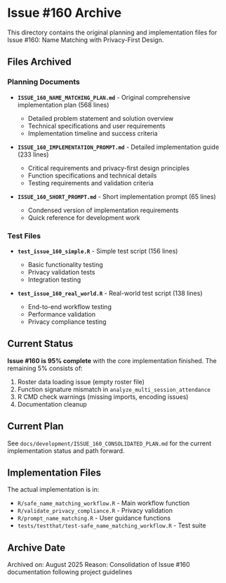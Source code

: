 # Issue #160 Archive

This directory contains the original planning and implementation files for Issue #160: Name Matching with Privacy-First Design.

## Files Archived

### Planning Documents
- **`ISSUE_160_NAME_MATCHING_PLAN.md`** - Original comprehensive implementation plan (568 lines)
  - Detailed problem statement and solution overview
  - Technical specifications and user requirements
  - Implementation timeline and success criteria

- **`ISSUE_160_IMPLEMENTATION_PROMPT.md`** - Detailed implementation guide (233 lines)
  - Critical requirements and privacy-first design principles
  - Function specifications and technical details
  - Testing requirements and validation criteria

- **`ISSUE_160_SHORT_PROMPT.md`** - Short implementation prompt (65 lines)
  - Condensed version of implementation requirements
  - Quick reference for development work

### Test Files
- **`test_issue_160_simple.R`** - Simple test script (156 lines)
  - Basic functionality testing
  - Privacy validation tests
  - Integration testing

- **`test_issue_160_real_world.R`** - Real-world test script (138 lines)
  - End-to-end workflow testing
  - Performance validation
  - Privacy compliance testing

## Current Status

**Issue #160 is 95% complete** with the core implementation finished. The remaining 5% consists of:
1. Roster data loading issue (empty roster file)
2. Function signature mismatch in `analyze_multi_session_attendance`
3. R CMD check warnings (missing imports, encoding issues)
4. Documentation cleanup

## Current Plan

See `docs/development/ISSUE_160_CONSOLIDATED_PLAN.md` for the current implementation status and path forward.

## Implementation Files

The actual implementation is in:
- `R/safe_name_matching_workflow.R` - Main workflow function
- `R/validate_privacy_compliance.R` - Privacy validation
- `R/prompt_name_matching.R` - User guidance functions
- `tests/testthat/test-safe_name_matching_workflow.R` - Test suite

## Archive Date

Archived on: August 2025
Reason: Consolidation of Issue #160 documentation following project guidelines
